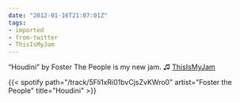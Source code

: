 ```yaml
---
date: "2012-01-16T21:07:01Z"
tags:
- imported
- from-twitter
- ThisIsMyJam
---
```

“Houdini” by Foster The People is my new jam. ♫ [ThisIsMyJam](/tags/thisismyjam)

{{< spotify path="/track/5Fli1xRi01bvCjsZvKWro0" artist="Foster the People" title="Houdini" >}}
